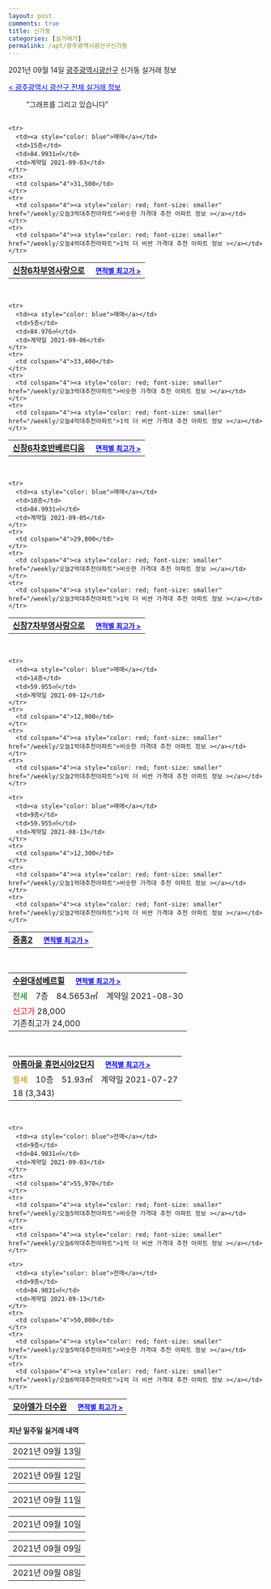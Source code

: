 ```yaml
---
layout: post
comments: true
title: 신가동
categories: [실거래가]
permalink: /apt/광주광역시광산구신가동
---
```


2021년 09월 14일 <a href="/apt/광주광역시광산구">광주광역시광산구</a> 신가동 실거래 정보

<a style="color: blue;" href="/apt/광주광역시광산구">< 광주광역시 광산구 전체 실거래 정보</a>

<script type="text/javascript">
  google.charts.load('current', {'packages':['corechart']});
  google.charts.setOnLoadCallback(drawChart);

  function drawChart() {
    var data = google.visualization.arrayToDataTable([['거래일', '매매', '전월세', '전매'], ['21-01', 33, 40, 4], ['21-02', 25, 33, 5], ['21-03', 33, 38, 4], ['21-04', 44, 34, 5], ['21-05', 31, 34, 3], ['21-06', 41, 22, 0], ['21-07', 50, 98, 3], ['21-08', 66, 36, 0], ['21-09', 7, 5, 0]]);

    var options = {
      title: '최근 1년간 유형별 거래량 추이',
      legend: { position: 'bottom' }
    };

    setTimeout(function() {
        var chart = new google.visualization.LineChart(document.getElementById('columnchart_material'));
        chart.draw(data, (options));
        document.getElementById('loading').style.display = 'none';
    }, 200);

  }
</script>


<div id="loading" style="z-index:20; display: block; margin-left: 35px">"그래프를 그리고 있습니다"</div>
<div id="columnchart_material" style="width: 95%; margin-left: -35px; display: block"></div>
<!--<div style="width: 95%; margin-left: -35px; display: block">
      <script async src="https://pagead2.googlesyndication.com/pagead/js/adsbygoogle.js?client=ca-pub-3485438051770037"
          crossorigin="anonymous"></script>
      <ins class="adsbygoogle"
          style="display:block"
          data-ad-format="fluid"
          data-ad-layout-key="-fb+5w+4e-db+86"
          data-ad-client="ca-pub-3485438051770037"
          data-ad-slot="1827090281"></ins>
      <script>
          (adsbygoogle = window.adsbygoogle || []).push({});
      </script>
</div>-->
<br>
<table>
  <tr>
    <td colspan="4" style="font-weight: bold;"><a href="/apt/광주광역시광산구신가동신창6차부영사랑으로">신창6차부영사랑으로</a> &nbsp;&nbsp;&nbsp; <a style="color: blue; font-size: smaller;" href="/apt/광주광역시광산구신가동신창6차부영사랑으로">면적별 최고가 ></a></td>
  </tr>
    
    <tr>
      <td><a style="color: blue">매매</a></td>
      <td>15층</td>
      <td>84.9931㎡</td>
      <td>계약일 2021-09-03</td>
    </tr>
    <tr>
      <td colspan="4">31,500</td>
    </tr>
    <tr>
      <td colspan="4"><a style="color: red; font-size: smaller" href="/weekly/오늘3억대추천아파트">비슷한 가격대 추천 아파트 정보 ></a></td>
    </tr>
    <tr>
      <td colspan="4"><a style="color: red; font-size: smaller" href="/weekly/오늘4억대추천아파트">1억 더 비싼 가격대 추천 아파트 정보 ></a></td>
    </tr>
      
</table>
<br>
<table>
  <tr>
    <td colspan="4" style="font-weight: bold;"><a href="/apt/광주광역시광산구신가동신창6차호반베르디움">신창6차호반베르디움</a> &nbsp;&nbsp;&nbsp; <a style="color: blue; font-size: smaller;" href="/apt/광주광역시광산구신가동신창6차호반베르디움">면적별 최고가 ></a></td>
  </tr>
    
    <tr>
      <td><a style="color: blue">매매</a></td>
      <td>5층</td>
      <td>84.976㎡</td>
      <td>계약일 2021-09-06</td>
    </tr>
    <tr>
      <td colspan="4">33,400</td>
    </tr>
    <tr>
      <td colspan="4"><a style="color: red; font-size: smaller" href="/weekly/오늘3억대추천아파트">비슷한 가격대 추천 아파트 정보 ></a></td>
    </tr>
    <tr>
      <td colspan="4"><a style="color: red; font-size: smaller" href="/weekly/오늘4억대추천아파트">1억 더 비싼 가격대 추천 아파트 정보 ></a></td>
    </tr>
      
</table>
<br>
<table>
  <tr>
    <td colspan="4" style="font-weight: bold;"><a href="/apt/광주광역시광산구신가동신창7차부영사랑으로">신창7차부영사랑으로</a> &nbsp;&nbsp;&nbsp; <a style="color: blue; font-size: smaller;" href="/apt/광주광역시광산구신가동신창7차부영사랑으로">면적별 최고가 ></a></td>
  </tr>
    
    <tr>
      <td><a style="color: blue">매매</a></td>
      <td>10층</td>
      <td>84.9931㎡</td>
      <td>계약일 2021-09-05</td>
    </tr>
    <tr>
      <td colspan="4">29,800</td>
    </tr>
    <tr>
      <td colspan="4"><a style="color: red; font-size: smaller" href="/weekly/오늘2억대추천아파트">비슷한 가격대 추천 아파트 정보 ></a></td>
    </tr>
    <tr>
      <td colspan="4"><a style="color: red; font-size: smaller" href="/weekly/오늘3억대추천아파트">1억 더 비싼 가격대 추천 아파트 정보 ></a></td>
    </tr>
      
</table>
<br>
<table>
  <tr>
    <td colspan="4" style="font-weight: bold;"><a href="/apt/광주광역시광산구신가동중흥2">중흥2</a> &nbsp;&nbsp;&nbsp; <a style="color: blue; font-size: smaller;" href="/apt/광주광역시광산구신가동중흥2">면적별 최고가 ></a></td>
  </tr>
    
    <tr>
      <td><a style="color: blue">매매</a></td>
      <td>14층</td>
      <td>59.955㎡</td>
      <td>계약일 2021-09-12</td>
    </tr>
    <tr>
      <td colspan="4">12,900</td>
    </tr>
    <tr>
      <td colspan="4"><a style="color: red; font-size: smaller" href="/weekly/오늘1억대추천아파트">비슷한 가격대 추천 아파트 정보 ></a></td>
    </tr>
    <tr>
      <td colspan="4"><a style="color: red; font-size: smaller" href="/weekly/오늘2억대추천아파트">1억 더 비싼 가격대 추천 아파트 정보 ></a></td>
    </tr>
      
    <tr>
      <td><a style="color: blue">매매</a></td>
      <td>9층</td>
      <td>59.955㎡</td>
      <td>계약일 2021-08-13</td>
    </tr>
    <tr>
      <td colspan="4">12,300</td>
    </tr>
    <tr>
      <td colspan="4"><a style="color: red; font-size: smaller" href="/weekly/오늘1억대추천아파트">비슷한 가격대 추천 아파트 정보 ></a></td>
    </tr>
    <tr>
      <td colspan="4"><a style="color: red; font-size: smaller" href="/weekly/오늘2억대추천아파트">1억 더 비싼 가격대 추천 아파트 정보 ></a></td>
    </tr>
      
</table>
<br>
<table>
  <tr>
    <td colspan="4" style="font-weight: bold;"><a href="/apt/광주광역시광산구신가동수완대성베르힐">수완대성베르힐</a> &nbsp;&nbsp;&nbsp; <a style="color: blue; font-size: smaller;" href="/apt/광주광역시광산구신가동수완대성베르힐">면적별 최고가 ></a></td>
  </tr>
    
  <tr>
    <td><a style="color: darkgreen">전세</a></td>
    <td>7층</td>
    <td>84.5653㎡</td>
    <td>계약일 2021-08-30</td>
  </tr>
  <tr>
    <td colspan="4"><a style="color: red;">신고가 </a>28,000<br>기존최고가 24,000</td>
  </tr>
    
</table>
<br>
<table>
  <tr>
    <td colspan="4" style="font-weight: bold;"><a href="/apt/광주광역시광산구신가동아름마을휴먼시아2단지">아름마을 휴먼시아2단지</a> &nbsp;&nbsp;&nbsp; <a style="color: blue; font-size: smaller;" href="/apt/광주광역시광산구신가동아름마을휴먼시아2단지">면적별 최고가 ></a></td>
  </tr>
    
  <tr>
    <td><a style="color: darkgoldenrod">월세</a></td>
    <td>10층</td>
    <td>51.93㎡</td>
    <td>계약일 2021-07-27</td>
  </tr>
  <tr>
    <td colspan="4">18 (3,343)</td>
  </tr>
    
</table>
<br>
<table>
  <tr>
    <td colspan="4" style="font-weight: bold;"><a href="/apt/광주광역시광산구신가동모아엘가더수완">모아엘가 더수완</a> &nbsp;&nbsp;&nbsp; <a style="color: blue; font-size: smaller;" href="/apt/광주광역시광산구신가동모아엘가더수완">면적별 최고가 ></a></td>
  </tr>
    
    <tr>
      <td><a style="color: blue">전매</a></td>
      <td>9층</td>
      <td>84.9831㎡</td>
      <td>계약일 2021-09-03</td>
    </tr>
    <tr>
      <td colspan="4">55,970</td>
    </tr>
    <tr>
      <td colspan="4"><a style="color: red; font-size: smaller" href="/weekly/오늘5억대추천아파트">비슷한 가격대 추천 아파트 정보 ></a></td>
    </tr>
    <tr>
      <td colspan="4"><a style="color: red; font-size: smaller" href="/weekly/오늘6억대추천아파트">1억 더 비싼 가격대 추천 아파트 정보 ></a></td>
    </tr>
      
    <tr>
      <td><a style="color: blue">전매</a></td>
      <td>9층</td>
      <td>84.9831㎡</td>
      <td>계약일 2021-09-13</td>
    </tr>
    <tr>
      <td colspan="4">50,000</td>
    </tr>
    <tr>
      <td colspan="4"><a style="color: red; font-size: smaller" href="/weekly/오늘5억대추천아파트">비슷한 가격대 추천 아파트 정보 ></a></td>
    </tr>
    <tr>
      <td colspan="4"><a style="color: red; font-size: smaller" href="/weekly/오늘6억대추천아파트">1억 더 비싼 가격대 추천 아파트 정보 ></a></td>
    </tr>
      
</table>
    
<div style="margin-top: 20px; margin-bottom: 13px"><b>지난 일주일 실거래 내역</b></div>

  <table style="width: 100%; margin-bottom: 1px">
      <tr class="header">
        <td>2021년 09월 13일</td>
      </tr>
      <tr class="child" style="display: none">
        <td>
            
        <table>
          <tr>
            <td colspan="4" style="font-weight: bold;"><a href="https://search.naver.com/search.naver?query=실거래정보없음">실거래정보없음</a> &nbsp;&nbsp;&nbsp; <a style="color: blue; font-size: smaller;" href="/apt/{real_region}신가동{name_without_space}"></a></td>            
          </tr>

        </table>
    
        </td>
      </tr>
  </table>
    
  <table style="width: 100%; margin-bottom: 1px">
      <tr class="header">
        <td>2021년 09월 12일</td>
      </tr>
      <tr class="child" style="display: none">
        <td>
            
        <table>
          <tr>
            <td colspan="4" style="font-weight: bold;"><a href="https://search.naver.com/search.naver?query=실거래정보없음">실거래정보없음</a> &nbsp;&nbsp;&nbsp; <a style="color: blue; font-size: smaller;" href="/apt/{real_region}신가동{name_without_space}"></a></td>            
          </tr>

        </table>
    
        </td>
      </tr>
  </table>
    
  <table style="width: 100%; margin-bottom: 1px">
      <tr class="header">
        <td>2021년 09월 11일</td>
      </tr>
      <tr class="child" style="display: none">
        <td>
            
        <table>
          <tr>
            <td colspan="4" style="font-weight: bold;"><a href="https://search.naver.com/search.naver?query=도시공사">도시공사</a> &nbsp;&nbsp;&nbsp; <a style="color: blue; font-size: smaller;" href="/apt/광주광역시광산구신가동도시공사">면적별 최고가 ></a></td>            
          </tr>

          <tr>
            <td><a style="color: blue">매매</a></td>
            <td>9층</td>
            <td>59.96㎡</td>
            <td>계약일 2021-09-02</td>
          </tr>
          <tr>
            <td colspan="4">16,400</td>
          </tr>
    
        </table>
        <table style="margin-top: 5px">
          <tr>
            <td colspan="4" style="font-weight: bold;"><a href="https://search.naver.com/search.naver?query=아름마을 휴먼시아2단지">아름마을 휴먼시아2단지</a> &nbsp;&nbsp;&nbsp; <a style="color: blue; font-size: smaller;" href="/apt/광주광역시광산구신가동아름마을휴먼시아2단지">면적별 최고가 ></a></td>            
          </tr>
    
          <tr>
            <td><a style="color: darkgoldenrod">월세</a></td>
            <td>11층</td>
            <td>46.9㎡</td>
            <td>계약일 2021-09-10</td>
          </tr>
          <tr>
            <td colspan="4">14 (2,622)</td>
          </tr>
    
        </table>
    
        </td>
      </tr>
  </table>
    
  <table style="width: 100%; margin-bottom: 1px">
      <tr class="header">
        <td>2021년 09월 10일</td>
      </tr>
      <tr class="child" style="display: none">
        <td>
            
        <table>
          <tr>
            <td colspan="4" style="font-weight: bold;"><a href="https://search.naver.com/search.naver?query=수완지구호반베르디움1차">수완지구호반베르디움1차</a> &nbsp;&nbsp;&nbsp; <a style="color: blue; font-size: smaller;" href="/apt/광주광역시광산구신가동수완지구호반베르디움1차">면적별 최고가 ></a></td>            
          </tr>

          <tr>
            <td><a style="color: blue">매매</a></td>
            <td>20층</td>
            <td>84.8832㎡</td>
            <td>계약일 2021-08-18</td>
          </tr>
          <tr>
            <td colspan="4">65,200</td>
          </tr>
    
        </table>
        <table style="margin-top: 5px">
          <tr>
            <td colspan="4" style="font-weight: bold;"><a href="https://search.naver.com/search.naver?query=아름마을 휴먼시아1단지">아름마을 휴먼시아1단지</a> &nbsp;&nbsp;&nbsp; <a style="color: blue; font-size: smaller;" href="/apt/광주광역시광산구신가동아름마을휴먼시아1단지">면적별 최고가 ></a></td>            
          </tr>
    
          <tr>
            <td><a style="color: darkgoldenrod">월세</a></td>
            <td>9층</td>
            <td>51.93㎡</td>
            <td>계약일 2021-08-12</td>
          </tr>
          <tr>
            <td colspan="4">17 (3,246)</td>
          </tr>
    
        </table>
    
        </td>
      </tr>
  </table>
    
  <table style="width: 100%; margin-bottom: 1px">
      <tr class="header">
        <td>2021년 09월 09일</td>
      </tr>
      <tr class="child" style="display: none">
        <td>
            
        <table>
          <tr>
            <td colspan="4" style="font-weight: bold;"><a href="https://search.naver.com/search.naver?query=대방노블랜드">대방노블랜드</a> &nbsp;&nbsp;&nbsp; <a style="color: blue; font-size: smaller;" href="/apt/광주광역시광산구신가동대방노블랜드">면적별 최고가 ></a></td>            
          </tr>

          <tr>
            <td><a style="color: blue">매매</a></td>
            <td>1층</td>
            <td>84.9366㎡</td>
            <td>계약일 2021-08-28</td>
          </tr>
          <tr>
            <td colspan="4">50,500</td>
          </tr>
    
        </table>
        <table style="margin-top: 5px">
          <tr>
            <td colspan="4" style="font-weight: bold;"><a href="https://search.naver.com/search.naver?query=도시공사">도시공사</a> &nbsp;&nbsp;&nbsp; <a style="color: blue; font-size: smaller;" href="/apt/광주광역시광산구신가동도시공사">면적별 최고가 ></a></td>            
          </tr>
    
          <tr>
            <td><a style="color: blue">매매</a></td>
            <td>10층</td>
            <td>59.96㎡</td>
            <td>계약일 2021-08-25</td>
          </tr>
          <tr>
            <td colspan="4">16,000</td>
          </tr>
    
        </table>
        <table style="margin-top: 5px">
          <tr>
            <td colspan="4" style="font-weight: bold;"><a href="https://search.naver.com/search.naver?query=수완지구호반베르디움1차">수완지구호반베르디움1차</a> &nbsp;&nbsp;&nbsp; <a style="color: blue; font-size: smaller;" href="/apt/광주광역시광산구신가동수완지구호반베르디움1차">면적별 최고가 ></a></td>            
          </tr>
    
          <tr>
            <td><a style="color: blue">매매</a></td>
            <td>7층</td>
            <td>84.8832㎡</td>
            <td>계약일 2021-08-18</td>
          </tr>
          <tr>
            <td colspan="4">63,450</td>
          </tr>
    
        </table>
        <table style="margin-top: 5px">
          <tr>
            <td colspan="4" style="font-weight: bold;"><a href="https://search.naver.com/search.naver?query=중흥2">중흥2</a> &nbsp;&nbsp;&nbsp; <a style="color: blue; font-size: smaller;" href="/apt/광주광역시광산구신가동중흥2">면적별 최고가 ></a></td>            
          </tr>
    
          <tr>
            <td><a style="color: blue">매매</a></td>
            <td>12층</td>
            <td>59.955㎡</td>
            <td>계약일 2021-09-08</td>
          </tr>
          <tr>
            <td colspan="4">12,800</td>
          </tr>
    
        </table>
        <table style="margin-top: 5px">
          <tr>
            <td colspan="4" style="font-weight: bold;"><a href="https://search.naver.com/search.naver?query=한양수자인">한양수자인</a> &nbsp;&nbsp;&nbsp; <a style="color: blue; font-size: smaller;" href="/apt/광주광역시광산구신가동한양수자인">면적별 최고가 ></a></td>            
          </tr>
    
          <tr>
            <td><a style="color: blue">매매</a></td>
            <td>11층</td>
            <td>84.8894㎡</td>
            <td>계약일 2021-08-14</td>
          </tr>
          <tr>
            <td colspan="4">51,200</td>
          </tr>
    
          <tr>
            <td><a style="color: blue">매매</a></td>
            <td>1층</td>
            <td>84.6075㎡</td>
            <td>계약일 2021-08-26</td>
          </tr>
          <tr>
            <td colspan="4">50,500</td>
          </tr>
    
        </table>
        <table style="margin-top: 5px">
          <tr>
            <td colspan="4" style="font-weight: bold;"><a href="https://search.naver.com/search.naver?query=아름마을 휴먼시아3단지">아름마을 휴먼시아3단지</a> &nbsp;&nbsp;&nbsp; <a style="color: blue; font-size: smaller;" href="/apt/광주광역시광산구신가동아름마을휴먼시아3단지">면적별 최고가 ></a></td>            
          </tr>
    
          <tr>
            <td><a style="color: darkgoldenrod">월세</a></td>
            <td>5층</td>
            <td>46.9㎡</td>
            <td>계약일 2021-09-08</td>
          </tr>
          <tr>
            <td colspan="4">15 (2,679)</td>
          </tr>
    
        </table>
    
        </td>
      </tr>
  </table>
    
  <table style="width: 100%; margin-bottom: 1px">
      <tr class="header">
        <td>2021년 09월 08일</td>
      </tr>
      <tr class="child" style="display: none">
        <td>
            
        <table>
          <tr>
            <td colspan="4" style="font-weight: bold;"><a href="https://search.naver.com/search.naver?query=수완지구호반베르디움1차">수완지구호반베르디움1차</a> &nbsp;&nbsp;&nbsp; <a style="color: blue; font-size: smaller;" href="/apt/광주광역시광산구신가동수완지구호반베르디움1차">면적별 최고가 ></a></td>            
          </tr>

          <tr>
            <td><a style="color: blue">매매</a></td>
            <td>14층</td>
            <td>84.8832㎡</td>
            <td>계약일 2021-08-16</td>
          </tr>
          <tr>
            <td colspan="4">65,000</td>
          </tr>
    
        </table>
        <table style="margin-top: 5px">
          <tr>
            <td colspan="4" style="font-weight: bold;"><a href="https://search.naver.com/search.naver?query=신창6차호반베르디움">신창6차호반베르디움</a> &nbsp;&nbsp;&nbsp; <a style="color: blue; font-size: smaller;" href="/apt/광주광역시광산구신가동신창6차호반베르디움">면적별 최고가 ></a></td>            
          </tr>
    
          <tr>
            <td><a style="color: blue">매매</a></td>
            <td>13층</td>
            <td>70.9346㎡</td>
            <td>계약일 2021-09-07</td>
          </tr>
          <tr>
            <td colspan="4"><a style="color: red;">신고가 </a>28,400<br>기존최고가 28,200</td>
          </tr>
    
        </table>
        <table style="margin-top: 5px">
          <tr>
            <td colspan="4" style="font-weight: bold;"><a href="https://search.naver.com/search.naver?query=신창7차부영사랑으로">신창7차부영사랑으로</a> &nbsp;&nbsp;&nbsp; <a style="color: blue; font-size: smaller;" href="/apt/광주광역시광산구신가동신창7차부영사랑으로">면적별 최고가 ></a></td>            
          </tr>
    
          <tr>
            <td><a style="color: blue">매매</a></td>
            <td>4층</td>
            <td>84.9931㎡</td>
            <td>계약일 2021-09-07</td>
          </tr>
          <tr>
            <td colspan="4">28,800</td>
          </tr>
    
          <tr>
            <td><a style="color: blue">매매</a></td>
            <td>5층</td>
            <td>84.9931㎡</td>
            <td>계약일 2021-09-06</td>
          </tr>
          <tr>
            <td colspan="4">28,500</td>
          </tr>
    
        </table>
        <table style="margin-top: 5px">
          <tr>
            <td colspan="4" style="font-weight: bold;"><a href="https://search.naver.com/search.naver?query=중흥S클래스1단지">중흥S클래스1단지</a> &nbsp;&nbsp;&nbsp; <a style="color: blue; font-size: smaller;" href="/apt/광주광역시광산구신가동중흥S클래스1단지">면적별 최고가 ></a></td>            
          </tr>
    
          <tr>
            <td><a style="color: blue">매매</a></td>
            <td>15층</td>
            <td>84.4012㎡</td>
            <td>계약일 2021-08-09</td>
          </tr>
          <tr>
            <td colspan="4">56,900</td>
          </tr>
    
        </table>
    
        </td>
      </tr>
  </table>
    

